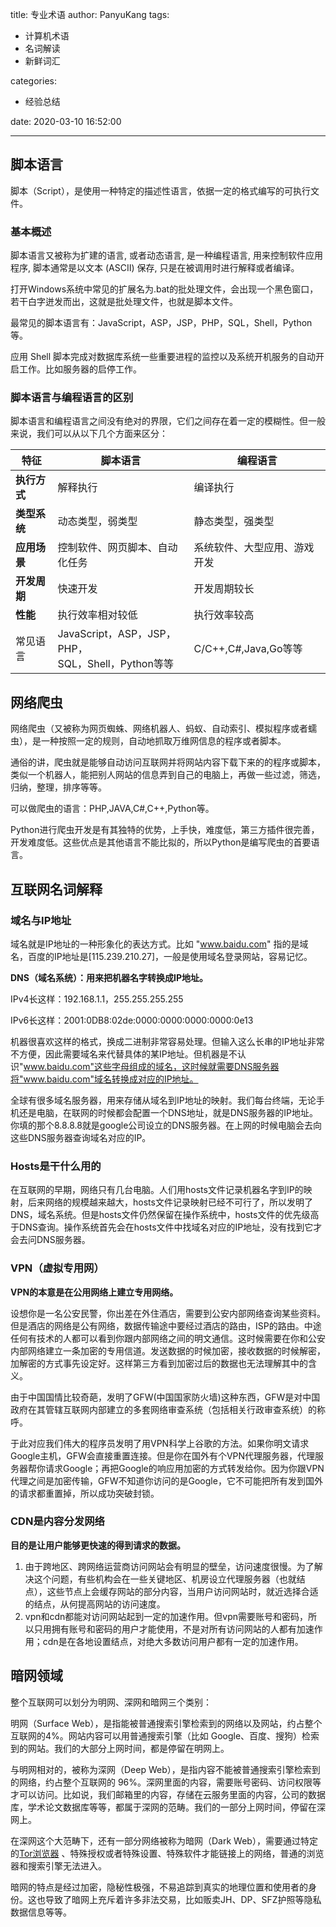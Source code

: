 title: 专业术语
author: PanyuKang
tags:

  - 计算机术语
  - 名词解读
  - 新鲜词汇

categories:

  - 经验总结

date: 2020-03-10 16:52:00

---

## 脚本语言

脚本（Script），是使用一种特定的描述性语言，依据一定的格式编写的可执行文件。

### 基本概述

脚本语言又被称为扩建的语言, 或者动态语言, 是一种编程语言, 用来控制软件应用程序, 脚本通常是以文本 (ASCⅡ) 保存, 只是在被调用时进行解释或者编译。

打开Windows系统中常见的扩展名为.bat的批处理文件，会出现一个黑色窗口，若干白字迸发而出，这就是批处理文件，也就是脚本文件。

最常见的脚本语言有：JavaScript，ASP，JSP，PHP，SQL，Shell，Python等。

应用 Shell 脚本完成对数据库系统一些重要进程的监控以及系统开机服务的自动开启工作。比如服务器的启停工作。

### 脚本语言与编程语言的区别

脚本语言和编程语言之间没有绝对的界限，它们之间存在着一定的模糊性。但一般来说，我们可以从以下几个方面来区分：

| 特征               | 脚本语言                                                | 编程语言                     |
| ------------------ | ------------------------------------------------------- | ---------------------------- |
| **执行方式** | 解释执行                                                | 编译执行                     |
| **类型系统** | 动态类型，弱类型                                        | 静态类型，强类型             |
| **应用场景** | 控制软件、网页脚本、自动化任务                          | 系统软件、大型应用、游戏开发 |
| **开发周期** | 快速开发                                                | 开发周期较长                 |
| **性能**     | 执行效率相对较低                                        | 执行效率较高                 |
| 常见语言           | JavaScript，ASP，JSP，PHP，<br />SQL，Shell，Python等等 | C/C++,C#,Java,Go等等         |

## 网络爬虫

网络爬虫（又被称为网页蜘蛛、网络机器人、蚂蚁、自动索引、模拟程序或者蠕虫），是一种按照一定的规则，自动地抓取万维网信息的程序或者脚本。

通俗的讲，爬虫就是能够自动访问互联网并将网站内容下载下来的的程序或脚本，类似一个机器人，能把别人网站的信息弄到自己的电脑上，再做一些过滤，筛选，归纳，整理，排序等等。

可以做爬虫的语言：PHP,JAVA,C#,C++,Python等。

Python进行爬虫开发是有其独特的优势，上手快，难度低，第三方插件很完善，开发难度低。这些优点是其他语言不能比拟的，所以Python是编写爬虫的首要语言。

## 互联网名词解释

### **域名与IP地址**

域名就是IP地址的一种形象化的表达方式。比如 "www.baidu.com" 指的是域名，百度的IP地址是[115.239.210.27]，一般是使用域名登录网站，容易记忆。

**DNS（域名系统）：用来把机器名字转换成IP地址。**

IPv4长这样：192.168.1.1，255.255.255.255

IPv6长这样：2001:0DB8:02de:0000:0000:0000:0000:0e13

机器很喜欢这样的格式，换成二进制非常容易处理。但输入这么长串的IP地址非常不方便，因此需要域名来代替具体的某IP地址。但机器是不认识"www.baidu.com"这些字母组成的域名，这时候就需要DNS服务器将"www.baidu.com"域名转换成对应的IP地址。

全球有很多域名服务器，用来存储从域名到IP地址的映射。我们每台终端，无论手机还是电脑，在联网的时候都会配置一个DNS地址，就是DNS服务器的IP地址。你填的那个8.8.8.8就是google公司设立的DNS服务器。在上网的时候电脑会去向这些DNS服务器查询域名对应的IP。

### **Hosts是干什么用的**

在互联网的早期，网络只有几台电脑。人们用hosts文件记录机器名字到IP的映射，后来网络的规模越来越大，hosts文件记录映射已经不可行了，所以发明了DNS，域名系统。但是hosts文件仍然保留在操作系统中，hosts文件的优先级高于DNS查询。操作系统首先会在hosts文件中找域名对应的IP地址，没有找到它才会去问DNS服务器。

### **VPN（虚拟专用网）**

**VPN的本意是在公用网络上建立专用网络。**

设想你是一名公安民警，你出差在外住酒店，需要到公安内部网络查询某些资料。但是酒店的网络是公有网络，数据传输途中要经过酒店的路由，ISP的路由。中途任何有技术的人都可以看到你跟内部网络之间的明文通信。这时候需要在你和公安内部网络建立一条加密的专用信道。发送数据的时候加密，接收数据的时候解密，加解密的方式事先设定好。这样第三方看到加密过后的数据也无法理解其中的含义。

由于中国国情比较奇葩，发明了GFW(中国国家防火墙)这种东西，GFW是对中国政府在其管辖互联网内部建立的多套网络审查系统（包括相关行政审查系统）的称呼。

于此对应我们伟大的程序员发明了用VPN科学上谷歌的方法。如果你明文请求Google主机，GFW会直接重置连接。但是你在国外有个VPN代理服务器，代理服务器帮你请求Google；再把Google的响应用加密的方式转发给你。因为你跟VPN代理之间是加密传输，GFW不知道你访问的是Google，它不可能把所有发到国外的请求都重置掉，所以成功突破封锁。

### **CDN是内容分发网络**

**目的是让用户能够更快速的得到请求的数据。**

1. 由于跨地区、跨网络运营商访问网站会有明显的壁垒，访问速度很慢。为了解决这个问题，有些机构会在一些关键地区、机房设立代理服务器（也就结点），这些节点上会缓存网站的部分内容，当用户访问网站时，就近选择合适的结点，从何提高网站的访问速度。
2. vpn和cdn都能对访问网站起到一定的加速作用。但vpn需要账号和密码，所以只用拥有账号和密码的用户才能使用，不是对所有访问网站的人都有加速作用；cdn是在各地设置结点，对绝大多数访问用户都有一定的加速作用。

## 暗网领域

整个互联网可以划分为明网、深网和暗网三个类别：

明网（Surface Web），是指能被普通搜索引擎检索到的网络以及网站，约占整个互联网的4%。网站内容可以用普通搜索引擎（比如 Google、百度、搜狗）检索到的网站。我们的大部分上网时间，都是停留在明网上。

与明网相对的，被称为深网（Deep Web），是指内容不能被普通搜索引擎检索到的网络，约占整个互联网的 96%。深网里面的内容，需要账号密码、访问权限等才可以访问。比如说，我们邮箱里的内容，存储在云服务里面的内容，公司的数据库，学术论文数据库等等，都属于深网的范畴。我们的一部分上网时间，停留在深网上。

在深网这个大范畴下，还有一部分网络被称为暗网（Dark Web），需要通过特定的[Tor浏览器](https://www.torproject.org/zh-CN/download/languages/) 、特殊授权或者特殊设置、特殊软件才能链接上的网络，普通的浏览器和搜索引擎无法进入。

暗网的特点是经过加密，隐秘性极强，不易追踪到真实的地理位置和使用者的身份。这也导致了暗网上充斥着许多非法交易，比如贩卖JH、DP、SFZ护照等隐私数据信息等等。
